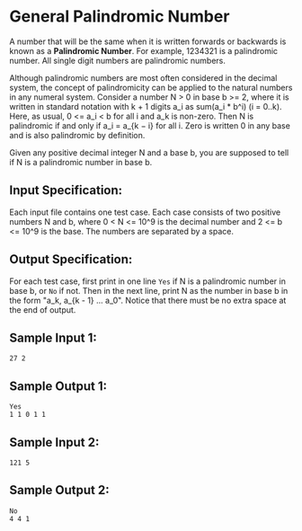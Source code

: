 # General Palindromic Number
A number that will be the same when it is written forwards or backwards is known as a **Palindromic Number**. For example, 1234321 is a palindromic number. All single digit numbers are palindromic numbers.

Although palindromic numbers are most often considered in the decimal system, the concept of palindromicity can be applied to the natural numbers in any numeral system. Consider a number N > 0 in base b >= 2, where it is written in standard notation with k + 1 digits a_i as sum(a_i * b^i) (i = 0..k). Here, as usual, 0 <= a_i < b for all i and a_k is non-zero. Then N is palindromic if and only if a_i = a_{k − i} for all i. Zero is written 0 in any base and is also palindromic by definition.

Given any positive decimal integer N and a base b, you are supposed to tell if N is a palindromic number in base b.

## Input Specification:
Each input file contains one test case. Each case consists of two positive numbers N and b, where 0 < N <= 10^9 is the decimal number and 2 <= b <= 10^9 is the base. The numbers are separated by a space.

## Output Specification:
For each test case, first print in one line `Yes` if N is a palindromic number in base b, or `No` if not. Then in the next line, print N as the number in base b in the form "a_k, a_{k - 1} ... a_0". Notice that there must be no extra space at the end of output.

## Sample Input 1:
    27 2
## Sample Output 1:
    Yes
    1 1 0 1 1
## Sample Input 2:
    121 5
## Sample Output 2:
    No
    4 4 1
